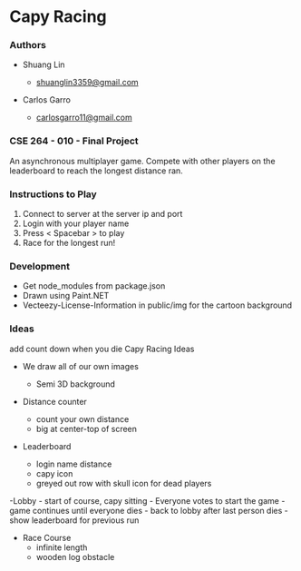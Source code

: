 # Capy Racing

### Authors

- Shuang Lin
    - shuanglin3359@gmail.com

- Carlos Garro
    - carlosgarro11@gmail.com

### CSE 264 - 010 - Final Project

An asynchronous multiplayer game. Compete with other players on the leaderboard to reach the longest distance ran.

### Instructions to Play
1. Connect to server at the server ip and port
2. Login with your player name
3. Press < Spacebar > to play
4. Race for the longest run!

### Development
- Get node_modules from package.json
- Drawn using Paint.NET
- Vecteezy-License-Information in public/img for the cartoon background

### Ideas

add count down when you die
Capy Racing Ideas

- We draw all of our own images
    - Semi 3D background

- Distance counter
    - count your own distance
    - big at center-top of screen

- Leaderboard
    - login name    distance
    - capy icon
    - greyed out row with skull icon for dead players

-Lobby 
    - start of course, capy sitting
    - Everyone votes to start the game
    - game continues until everyone dies
    - back to lobby after last person dies
    - show leaderboard for previous run
    
- Race Course
    - infinite length
    - wooden log obstacle
    
